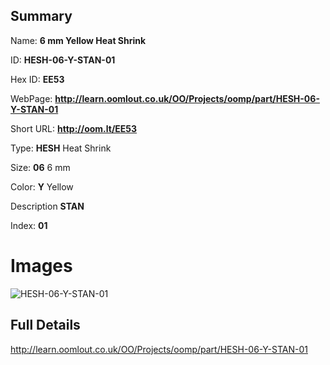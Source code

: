 

## Summary
 
Name: __6 mm Yellow Heat Shrink__

ID: __HESH-06-Y-STAN-01__

Hex ID: __EE53__

WebPage: __http://learn.oomlout.co.uk/OO/Projects/oomp/part/HESH-06-Y-STAN-01__

Short URL: __http://oom.lt/EE53__


Type: __HESH__ Heat Shrink 

Size: __06__ 6 mm 

Color: __Y__ Yellow 

Description __STAN__  

Index: __01__


 # Images
![HESH-06-Y-STAN-01](http://oomlout.com/oomp-gen/parts/HESH-06-Y-STAN-01/HESH-06-Y-STAN-01_420.jpg)



 ## Full Details

 http://learn.oomlout.co.uk/OO/Projects/oomp/part/HESH-06-Y-STAN-01














